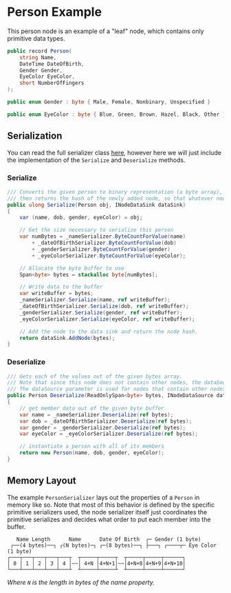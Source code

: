 # Person Example

This person node is an example of a "leaf" node, which contains only primitive data types.

```c#
public record Person(
	string Name,
	DateTime DateOfBirth,
	Gender Gender,
	EyeColor EyeColor,
	short NumberOfFingers
);

public enum Gender : byte { Male, Female, Nonbinary, Unspecified }

public enum EyeColor : byte { Blue, Green, Brown, Hazel, Black, Other }
```

## Serialization

You can read the full serializer class [here](../ExamplesCode/Person.cs), however here we will just include the
implementation of the `Serialize` and `Deserialize` methods.

### Serialize

```c#
/// Converts the given person to binary representation (a byte array), submits it as a new node to the data sink,
/// then returns the hash of the newly added node, so that whatever node contains this can use the hash.
public ulong Serialize(Person obj, INodeDataSink dataSink)
{
    var (name, dob, gender, eyeColor) = obj;

    // Get the size necessary to serialize this person
    var numBytes = _nameSerializer.ByteCountForValue(name)
        + _dateOfBirthSerializer.ByteCountForValue(dob)
        + _genderSerializer.ByteCountForValue(gender)
        + _eyeColorSerializer.ByteCountForValue(eyeColor);

    // Allocate the byte buffer to use
    Span<byte> bytes = stackalloc byte[numBytes];

    // Write data to the buffer
    var writeBuffer = bytes;
    _nameSerializer.Serialize(name, ref writeBuffer);
    _dateOfBirthSerializer.Serialize(dob, ref writeBuffer);
    _genderSerializer.Serialize(gender, ref writeBuffer);
    _eyeColorSerializer.Serialize(eyeColor, ref writeBuffer);

    // Add the node to the data sink and return the node hash.
    return dataSink.AddNode(bytes);
}
```

### Deserialize

```c#
/// Gets each of the values out of the given bytes array.
/// Note that since this node does not contain other nodes, the dataSource parameter is not used.
/// The dataSource parameter is used for nodes that contain other nodes so that they can retrieve their child nodes from the data source.
public Person Deserialize(ReadOnlySpan<byte> bytes, INodeDataSource dataSource)
{
    // get member data out of the given byte buffer
    var name = _nameSerializer.Deserialize(ref bytes);
    var dob = _dateOfBirthSerializer.Deserialize(ref bytes);
    var gender = _genderSerializer.Deserialize(ref bytes);
    var eyeColor = _eyeColorSerializer.Deserialize(ref bytes);

    // instantiate a person with all of its members
    return new Person(name, dob, gender, eyeColor);
}
```

## Memory Layout

The example `PersonSerializer` lays out the properties of a `Person` in memory like so. Note that most of this behavior
is defined by the specific primitive serializers used, the node serializer itself just coordinates the primitive
serializes and decides what order to put each member into the buffer.

```
   Name Length      Name      Date Of Birth  ┌─ Gender (1 byte)
 ┌──(4 bytes)──┐ ┌(N bytes)─┐ ┌─(8 bytes)──┐ ├───┐ ┌────┬─ Eye Color (1 byte)
┌───┬───┬───┬───┬───┬  ┬─────┬─────┬  ┬─────┬─────┬──────┐
│ 0 │ 1 │ 2 │ 3 │ 4 │~~│ 4+N │4+N+1│~~│4+N+8│4+N+9│4+N+10│
└───┴───┴───┴───┴───┴  ┴─────┴─────┴  ┴─────┴─────┴──────┘
```

*Where `N` is the length in bytes of the name property.*
